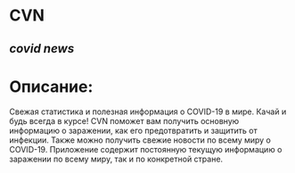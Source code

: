 # CVN
## *covid news*
# Описание:
Свежая статистика и полезная информация о COVID-19 в мире. Качай и будь всегда в курсе!
CVN поможет вам получить основную информацию о заражении, как его предотвратить и защитить от инфекции. Также можно получить свежие новости по всему миру о COVID-19.
Приложение содержит постоянную текущую информацию о заражении по всему миру, так и по конкретной стране.
